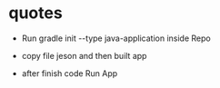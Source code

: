 # quotes

* Run gradle init --type java-application inside Repo 

* copy file jeson and then built app 

* after finish code Run App

